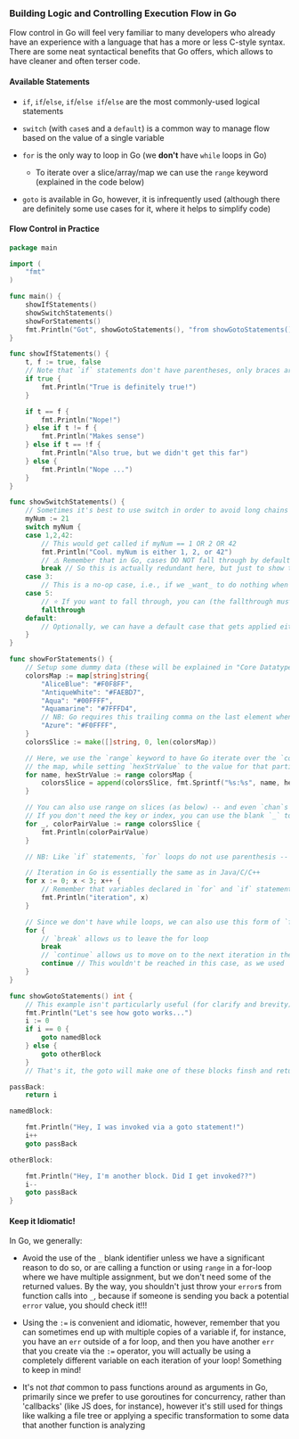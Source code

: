 ### Building Logic and Controlling Execution Flow in Go

Flow control in Go will feel very familiar to many developers who already have an experience with a language that has a more or less C-style syntax. There are some neat syntactical benefits that Go offers, which allows to have cleaner and often terser code.

#### Available Statements

* `if`, `if`/`else`, `if`/`else if`/`else` are the most commonly-used logical statements

* `switch` (with `case`s and a `default`) is a common way to manage flow based on the value of a single variable

* `for` is the only way to loop in Go (we **don't** have `while` loops in Go)
    
    * To iterate over a slice/array/map we can use the `range` keyword (explained in the code below)

* `goto` is available in Go, however, it is infrequently used (although there are definitely some use cases for it, where it helps to simplify code)

#### Flow Control in Practice

```go
package main

import (
    "fmt"
)

func main() {
    showIfStatements()
    showSwitchStatements()
    showForStatements()
    fmt.Println("Got", showGotoStatements(), "from showGotoStatements()")
}

func showIfStatements() {
    t, f := true, false
    // Note that `if` statements don't have parentheses, only braces around the code block
    if true {
        fmt.Println("True is definitely true!")
    }

    if t == f {
        fmt.Println("Nope!")
    } else if t != f {
        fmt.Println("Makes sense")
    } else if t == !f {
        fmt.Println("Also true, but we didn't get this far")
    } else {
        fmt.Println("Nope ...")
    }
}

func showSwitchStatements() {
    // Sometimes it's best to use switch in order to avoid long chains of if/else if/else's
    myNum := 21
    switch myNum {
    case 1,2,42:
        // This would get called if myNum == 1 OR 2 OR 42 
        fmt.Println("Cool. myNum is either 1, 2, or 42")
        // ⚠️ Remember that in Go, cases DO NOT fall through by default!
        break // So this is actually redundant here, but just to show that we _can_ manually break as well
    case 3:
        // This is a no-op case, i.e., if we _want_ to do nothing when myNum == 3
    case 5:
        // ⭐ If you want to fall through, you can (the fallthrough must be the last line of that case)
        fallthrough
    default:
        // Optionally, we can have a default case that gets applied either via an explicit fallthrough or when no case matches
    }
}

func showForStatements() {
    // Setup some dummy data (these will be explained in "Core Datatypes" so don't worry if they are unfamiliar right now)
    colorsMap := map[string]string{
        "AliceBlue": "#F0F8FF",
        "AntiqueWhite": "#FAEBD7",
        "Aqua": "#00FFFF",
        "Aquamarine": "#7FFFD4",
        // NB: Go requires this trailing comma on the last element when initializing values over multiple lines
        "Azure": "#F0FFFF",
    }
    colorsSlice := make([]string, 0, len(colorsMap))

    // Here, we use the `range` keyword to have Go iterate over the `colorsMap` and set `name` to the "key" in
    // the map, while setting `hexStrValue` to the value for that particular key in the map.
    for name, hexStrValue := range colorsMap {
        colorsSlice = append(colorsSlice, fmt.Sprintf("%s:%s", name, hexStrValue))
    }

    // You can also use range on slices (as below) -- and even `chan`s (explained further in concurrency)
    // If you don't need the key or index, you can use the blank `_` to ignore it
    for _, colorPairValue := range colorsSlice {
        fmt.Println(colorPairValue)
    }

    // NB: Like `if` statements, `for` loops do not use parenthesis -- just braces around the inner block

    // Iteration in Go is essentially the same as in Java/C/C++
    for x := 0; x < 3; x++ {
        // Remember that variables declared in `for` and `if` statements or blocks are scoped to that block 
        fmt.Println("iteration", x)
    }

    // Since we don't have while loops, we can also use this form of `for` to create infinite loops
    for {
        // `break` allows us to leave the for loop
        break
        // `continue` allows us to move on to the next iteration in the loop (leaving the current iteration)
        continue // This wouldn't be reached in this case, as we used `break` to leave above
    }
}

func showGotoStatements() int {
    // This example isn't particularly useful (for clarify and brevity)
    fmt.Println("Let's see how goto works...")
    i := 0
    if i == 0 {
        goto namedBlock
    } else {
        goto otherBlock
    }
    // That's it, the goto will make one of these blocks finsh and return from the function

passBack:
    return i

namedBlock:

    fmt.Println("Hey, I was invoked via a goto statement!")
    i++
    goto passBack

otherBlock:

    fmt.Println("Hey, I'm another block. Did I get invoked??")
    i--
    goto passBack
}

```

#### Keep it Idiomatic!

In Go, we generally:

* Avoid the use of the `_` blank identifier unless we have a significant reason to do so, or are calling a function or using `range` in a for-loop where we have multiple assignment, but we don't need some of the returned values. By the way, you shouldn't just throw your `error`s from function calls into `_`, because if someone is sending you back a potential `error` value, you should check it!!!

* Using the `:=` is convenient and idiomatic, however, remember that you can sometimes end up with multiple copies of a variable if, for instance, you have an `err` outside of a for loop, and then you have another `err` that you create via the `:=` operator, you will actually be using a completely different variable on each iteration of your loop! Something to keep in mind! 

* It's not _that_ common to pass functions around as arguments in Go, primarily since we prefer to use goroutines for concurrency, rather than 'callbacks' (like JS does, for instance), however it's still used for things like walking a file tree or applying a specific transformation to some data that another function is analyzing

